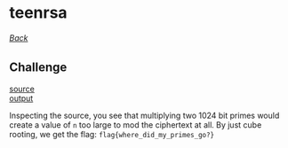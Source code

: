 # teenrsa
###### [Back](../README.md)

## Challenge
[source](teenrsa.py)  
[output](output.txt)

Inspecting the source, you see that multiplying two 1024 bit primes would
create a value of `n` too large to mod the ciphertext at all. By just cube
rooting, we get the flag: `flag{where_did_my_primes_go?}`
